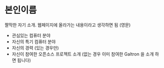 본인이름
======
짤막한 자기 소개. 웹페이지에 올라가는 내용이라고 생각하면 됨 (영문)
* 관심있는 컴퓨터 분야
* 자신의 특기 컴퓨터 분야
* 자신의 경력 (있는 경우만)
* 자신이 참여한 오픈소스 프로젝트 소개 (없는 경우 이미 참여한 Galtron 을 소개
하면 됩니다)
